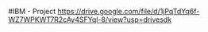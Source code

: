 #IBM - Project 
https://drive.google.com/file/d/1jPqTdYq6f-WZ7WPKWT7R2cAy4SFYql-8/view?usp=drivesdk
